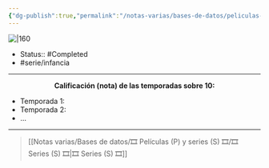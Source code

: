 ```yaml
---
{"dg-publish":true,"permalink":"/notas-varias/bases-de-datos/peliculas-p-y-series-s/s-la-abeja-maya/"}
---
```



![|160](https://m.media-amazon.com/images/M/MV5BMTU5MDY0OTE3MV5BMl5BanBnXkFtZTcwNjYwODgxMQ@@._V1_SX300.jpg)

- Status:: #Completed 
- #serie/infancia 

---

**<center>Calificación (nota) de las temporadas sobre 10:</center>**

- Temporada 1: 
- Temporada 2: 
- ...

---

> [[Notas varias/Bases de datos/🎞️ Películas (P) y series (S) 🎞️/🎞️ Series (S) 🎞️\|🎞️ Series (S) 🎞️]]